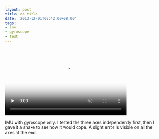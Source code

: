 ```yaml
---
layout: post
title: no title
date: '2013-12-01T02:42:00+08:00'
tags:
- imu
- gyroscope
- test
---
```

<video id="embed-613f4f51548bb756574855" class="crt-video crt-skin-default" width="400" height="225" poster="https://64.media.tumblr.com/tumblr_mx3wrcKBVZ1sjwnlx_frame1.jpg" preload="none" muted data-crt-video data-crt-options='{"autoheight":null,"duration":23,"hdUrl":false,"filmstrip":{"url":"https://25.media.tumblr.com/previews/tumblr_mx3wrcKBVZ1sjwnlx_filmstrip.jpg","width":"200","height":"112"}}' crossorigin="anonymous">
    <source src="https://va.media.tumblr.com/tumblr_mx3wrcKBVZ1sjwnlx.mp4" type="video/mp4">
</source></video>  

IMU with gyroscope only. I tested the three axes independently first, then I gave it a shake to see how it would cope. A slight error is visible on all the axes at the end.
